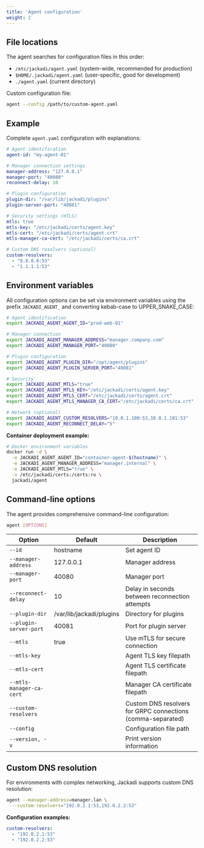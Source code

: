 ```yaml
---
title: 'Agent configuration'
weight: 2
---
```


## File locations

The agent searches for configuration files in this order:
- `/etc/jackadi/agent.yaml` (system-wide, recommended for production)
- `$HOME/.jackadi/agent.yaml` (user-specific, good for development)
- `./agent.yaml` (current directory)

Custom configuration file:
```sh
agent --config /path/to/custom-agent.yaml
```

## Example

Complete `agent.yaml` configuration with explanations:

```yaml
# Agent identification
agent-id: "my-agent-01"

# Manager connection settings
manager-address: "127.0.0.1"
manager-port: "40080"
reconnect-delay: 10

# Plugin configuration
plugin-dir: "/var/lib/jackadi/plugins"
plugin-server-port: "40081"

# Security settings (mTLS)
mtls: true
mtls-key: "/etc/jackadi/certs/agent.key"
mtls-cert: "/etc/jackadi/certs/agent.crt"
mtls-manager-ca-cert: "/etc/jackadi/certs/ca.crt"

# Custom DNS resolvers (optional)
custom-resolvers:
  - "8.8.8.8:53"
  - "1.1.1.1:53"
```

## Environment variables

All configuration options can be set via environment variables using the prefix `JACKADI_AGENT_` and converting kebab-case to UPPER_SNAKE_CASE:

```sh
# Agent identification
export JACKADI_AGENT_AGENT_ID="prod-web-01"

# Manager connection
export JACKADI_AGENT_MANAGER_ADDRESS="manager.company.com"
export JACKADI_AGENT_MANAGER_PORT="40080"

# Plugin configuration
export JACKADI_AGENT_PLUGIN_DIR="/opt/agent/plugins"
export JACKADI_AGENT_PLUGIN_SERVER_PORT="40081"

# Security
export JACKADI_AGENT_MTLS="true"
export JACKADI_AGENT_MTLS_KEY="/etc/jackadi/certs/agent.key"
export JACKADI_AGENT_MTLS_CERT="/etc/jackadi/certs/agent.crt"
export JACKADI_AGENT_MTLS_MANAGER_CA_CERT="/etc/jackadi/certs/ca.crt"

# Network (optional)
export JACKADI_AGENT_CUSTOM_RESOLVERS="10.0.1.100:53,10.0.1.101:53"
export JACKADI_AGENT_RECONNECT_DELAY="5"
```

**Container deployment example:**
```sh
# Docker environment variables
docker run -d \
  -e JACKADI_AGENT_AGENT_ID="container-agent-$(hostname)" \
  -e JACKADI_AGENT_MANAGER_ADDRESS="manager.internal" \
  -e JACKADI_AGENT_MTLS="true" \
  -v /etc/jackadi/certs:/certs:ro \
  jackadi/agent
```

## Command-line options

The agent provides comprehensive command-line configuration:

```sh
agent [OPTIONS]
```

| Option | Default | Description |
|--------|---------|-------------|
| `--id` | hostname | Set agent ID |
| `--manager-address` | 127.0.0.1 | Manager address |
| `--manager-port` | 40080 | Manager port |
| `--reconnect-delay` | 10 | Delay in seconds between reconnection attempts |
| `--plugin-dir` | /var/lib/jackadi/plugins | Directory for plugins |
| `--plugin-server-port` | 40081 | Port for plugin server |
| `--mtls` | true | Use mTLS for secure connection |
| `--mtls-key` | | Agent TLS key filepath |
| `--mtls-cert` | | Agent TLS certificate filepath |
| `--mtls-manager-ca-cert` | | Manager CA certificate filepath |
| `--custom-resolvers` | | Custom DNS resolvers for GRPC connections (comma-separated) |
| `--config` | | Configuration file path |
| `--version, -v` | | Print version information |

## Custom DNS resolution

For environments with complex networking, Jackadi supports custom DNS resolution:

```sh
agent --manager-address=manager.lan \
  --custom-resolvers="192.0.2.1:53,192.0.2.2:53"
```

**Configuration examples:**
```yaml
custom-resolvers:
  - "192.0.2.1:53"
  - "192.0.2.2:53"
```

